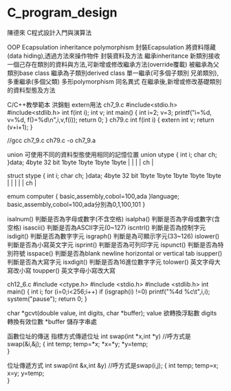 
# C_program_design
陳德來
C程式設計入門與演算法

OOP Ecapsulation inheritance polymorphism
封裝Ecapsulation 將資料隱藏(data hiding),透過方法來操作物件 封裝資料及方法
繼承inheritance 新類別接收一個己存在類別的資料與方法,可新增或修改繼承方法(override覆載) 被繼承為父類別base class 繼承為子類別derived class
                單一繼承(可多個子類別 兄弟類別),多重繼承(多個父類)
多形polymorphism 同名異式 在繼承後,新增或修改基礎類別的資料型態及方法

C/C++教學範本 洪錦魁
extern用法
ch7_9.c
#include<stdio.h>
#include<stdlib.h>
int f(int i);
int v;
int main()
{
    int i=2;
    v=3;
    printf("i=%d, v=%d, f()=%d\n",i,v,f(i));
    return 0;
}
ch79.c
int f(int i)
{
    extern int v;
    return (v+i+1);
}

//gcc ch7_9.c ch79.c -o ch7_9.a


union 可使用不同的資料型態使用相同的記憶位置
union utype 
{
  int i;
  char ch;  
}data;
4byte 32 bit
1byte 1byte 1byte 1byte
|     |     |     | ch |

struct stype 
{
  int i;
  char ch;
}data;
4byte 32 bit
1byte 1byte 1byte 1byte 1byte
|     |     |     |    | ch |

emum computer
{
  basic,assembly,cobol=100,ada
}language;
basic,assembly,cobol=100,ada分別為0,1,100,101
}

isalnum() 判斷是否為字母或數字(不含空格)
isalpha() 判斷是否為字母或數字(含空格)
isascii() 判斷是否為ASCII字元(0~127)
iscntrl() 判斷是否為控制字元
isdigit() 判斷是否為數字字元
isgraph() 判斷是為可顯示字元(33~126)
islower() 判斷是否為小寫英文字元
isprint() 判斷是否為可列印字元
ispunct() 判斷是否為特別符號
isspace() 判斷是否為blank newline horizontal or vertical tab
isupper() 判斷是否為大寫字元
isxdigit() 判斷是否為16進位數字字元
tolower() 英文字母大寫改小寫
toupper() 英文字母小寫改大寫

ch12_6.c
#include <ctype.h>
#include <stdio.h>
#include <stdlib.h>
int main()
{
    int i;
    for (i=0;i<256;i++)
      if (isgraph(i) !=0)
        printf("%4d %c\t",i,i);
    system("pause");
    return 0;
}

char *gcvt(double value, int digits, char *buffer);
value 欲轉換浮點數
digits 轉換有效位數
*buffer 儲存字串處

函數位址的傳送
指標方式傳遞位址
int swap(int *x,int *y)  //呼方式是swap(&i,&j);
{
  int temp;
  temp=*x;
  *x=*y;
  *y=temp;  
}

位址傳遞方式
int swap(int &x,int &y)  //呼方式是swap(i,j);
{
  int temp;
  temp=x;
  x=y;
  y=temp;  
}

